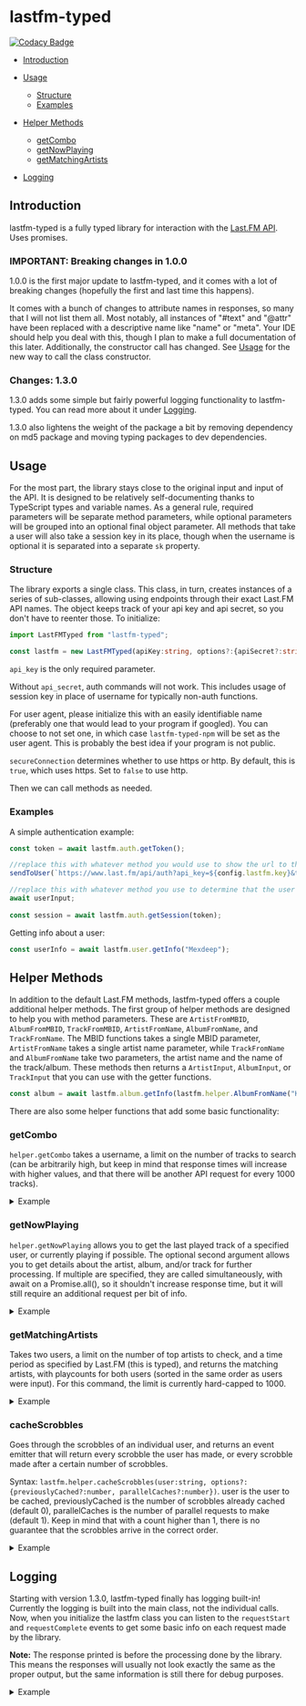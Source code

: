 # lastfm-typed

[![Codacy Badge](https://api.codacy.com/project/badge/Grade/04d6fccb32494d0b95fe631c702ad0fc)](https://app.codacy.com/gh/yayuyokitano/lastfm-typed?utm_source=github.com&utm_medium=referral&utm_content=yayuyokitano/lastfm-typed&utm_campaign=Badge_Grade)

- [Introduction](#introduction)

- [Usage](#usage)
    - [Structure](#structure)
    - [Examples](#examples)
- [Helper Methods](#helper-methods)
    - [getCombo](#getcombo)
    - [getNowPlaying](#getnowplaying)
    - [getMatchingArtists](#getmatchingartists)
- [Logging](#logging)

## Introduction

lastfm-typed is a fully typed library for interaction with the [Last.FM API](https://www.last.fm/api). Uses promises.

### IMPORTANT: Breaking changes in 1.0.0

1.0.0 is the first major update to lastfm-typed, and it comes with a lot of breaking changes (hopefully the first and last time this happens).

It comes with a bunch of changes to attribute names in responses, so many that I will not list them all. Most notably, all instances of "#text" and "@attr" have been replaced with a descriptive name like "name" or "meta". Your IDE should help you deal with this, though I plan to make a full documentation of this later.
Additionally, the constructor call has changed. See [Usage](#usage) for the new way to call the class constructor.

### Changes: 1.3.0

1.3.0 adds some simple but fairly powerful logging functionality to lastfm-typed. You can read more about it under [Logging](#logging).

1.3.0 also lightens the weight of the package a bit by removing dependency on md5 package and moving typing packages to dev dependencies.

## Usage

For the most part, the library stays close to the original input and input of the API. It is designed to be relatively self-documenting thanks to TypeScript types and variable names. As a general rule, required parameters will be separate method parameters, while optional parameters will be grouped into an optional final object parameter. All methods that take a user will also take a session key in its place, though when the username is optional it is separated into a separate `sk` property.

### Structure

The library exports a single class. This class, in turn, creates instances of a series of sub-classes, allowing using endpoints through their exact Last.FM API names. The object keeps track of your api key and api secret, so you don't have to reenter those. To initialize:

```ts
import LastFMTyped from "lastfm-typed";

const lastfm = new LastFMTyped(apiKey:string, options?:{apiSecret?:string, userAgent?:string, secureConnection?:boolean}); //insert key, secret, user agent, and whether to use https here
```

`api_key` is the only required parameter.

Without `api_secret`, auth commands will not work. This includes usage of session key in place of username for typically non-auth functions.

For user agent, please initialize this with an easily identifiable name (preferably one that would lead to your program if googled). You can choose to not set one, in which case `lastfm-typed-npm` will be set as the user agent. This is probably the best idea if your program is not public.

`secureConnection` determines whether to use https or http. By default, this is `true`, which uses https. Set to `false` to use http.

Then we can call methods as needed.

### Examples

A simple authentication example:

```ts
const token = await lastfm.auth.getToken();

//replace this with whatever method you would use to show the url to the user
sendToUser(`https://www.last.fm/api/auth?api_key=${config.lastfm.key}&token=${token}`);

//replace this with whatever method you use to determine that the user has accepted integration.
await userInput;
	
const session = await lastfm.auth.getSession(token);
```

Getting info about a user:

```ts
const userInfo = await lastfm.user.getInfo("Mexdeep");
```

## Helper Methods

In addition to the default Last.FM methods, lastfm-typed offers a couple additional helper methods. The first group of helper methods are designed to help you with method parameters. These are `ArtistFromMBID`, `AlbumFromMBID`, `TrackFromMBID`, `ArtistFromName`, `AlbumFromName`, and `TrackFromName`. The MBID functions takes a single MBID parameter, `ArtistFromName` takes a single artist name parameter, while `TrackFromName` and `AlbumFromName` take two parameters, the artist name and the name of the track/album. These methods then returns a `ArtistInput`, `AlbumInput`, or `TrackInput` that you can use with the getter functions.

```ts
const album = await lastfm.album.getInfo(lastfm.helper.AlbumFromName("KITANO REM", "RAINSICK/オレンジ"), {username:"Mexdeep"});
```

There are also some helper functions that add some basic functionality:

### getCombo

`helper.getCombo` takes a username, a limit on the number of tracks to search (can be arbitrarily high, but keep in mind that response times will increase with higher values, and that there will be another API request for every 1000 tracks).

<details>
  <summary>Example</summary>

  ```ts
  console.log(await lastfm.helper.getCombo("Mexdeep", 200));
  ```

  ```ts
  {
    "artist": {
      "name": "Unlucky Morpheus",
      "combo": 9
    },
    "album": {
      "name": "Hypothetical Box ACT3",
      "combo": 9
    },
    "track": {
      "name": "烏天狗",
      "combo": 0
    },
    "nowplaying": true,
    "image": [
      {
        "size": "small",
        "#text": "https://lastfm.freetls.fastly.net/i/u/34s/87065ea72de7fe7992b02456a54e1859.png"
      },
      {
        "size": "medium",
        "#text": "https://lastfm.freetls.fastly.net/i/u/64s/87065ea72de7fe7992b02456a54e1859.png"
      },
      {
        "size": "large",
        "#text": "https://lastfm.freetls.fastly.net/i/u/174s/87065ea72de7fe7992b02456a54e1859.png"
      },
      {
        "size": "extralarge",
        "#text": "https://lastfm.freetls.fastly.net/i/u/300x300/87065ea72de7fe7992b02456a54e1859.png"
      }
    ]
  }
  ```
</details>

### getNowPlaying

`helper.getNowPlaying` allows you to get the last played track of a specified user, or currently playing if possible. The optional second argument allows you to get details about the artist, album, and/or track for further processing. If multiple are specified, they are called simultaneously, with await on a Promise.all(), so it shouldn't increase response time, but it will still require an additional request per bit of info.

<details>
  <summary>Example</summary>
  
  ```ts
  console.log(await lastfm.helper.getNowPlaying("Mexdeep", ["album"]));
  ```
  
  ```ts
  {
    "recent": {
      "artist": "ヤユヨ",
      "album": "さよなら前夜",
      "track": "七月",
      "image": [
        {
          "size": "small",
          "#text": "https://lastfm.freetls.fastly.net/i/u/34s/0f7512e6b4c20138b8d42fabb41508c4.jpg"
        },
        {
          "size": "medium",
          "#text": "https://lastfm.freetls.fastly.net/i/u/64s/0f7512e6b4c20138b8d42fabb41508c4.jpg"
        },
        {
          "size": "large",
          "#text": "https://lastfm.freetls.fastly.net/i/u/174s/0f7512e6b4c20138b8d42fabb41508c4.jpg"
        },
        {
          "size": "extralarge",
          "#text": "https://lastfm.freetls.fastly.net/i/u/300x300/0f7512e6b4c20138b8d42fabb41508c4.jpg"
        }
      ],
      "url": "https://www.last.fm/music/%E3%83%A4%E3%83%A6%E3%83%A8/_/%E4%B8%83%E6%9C%88",
      "nowplaying": true
    },
    "details": {
      "artist": {
        "successful": false
      },
      "album": {
        "successful": true,
        "data": {
          "name": "さよなら前夜",
          "artist": "ヤユヨ",
          "url": "https://www.last.fm/music/%E3%83%A4%E3%83%A6%E3%83%A8/%E3%81%95%E3%82%88%E3%81%AA%E3%82%89%E5%89%8D%E5%A4%9C",
          "image": [
            {
              "#text": "https://lastfm.freetls.fastly.net/i/u/34s/0f7512e6b4c20138b8d42fabb41508c4.png",
              "size": "small"
            },
            {
              "#text": "https://lastfm.freetls.fastly.net/i/u/64s/0f7512e6b4c20138b8d42fabb41508c4.png",
              "size": "medium"
            },
            {
              "#text": "https://lastfm.freetls.fastly.net/i/u/174s/0f7512e6b4c20138b8d42fabb41508c4.png",
              "size": "large"
            },
            {
              "#text": "https://lastfm.freetls.fastly.net/i/u/300x300/0f7512e6b4c20138b8d42fabb41508c4.png",
              "size": "extralarge"
            },
            {
              "#text": "https://lastfm.freetls.fastly.net/i/u/300x300/0f7512e6b4c20138b8d42fabb41508c4.png",
              "size": "mega"
            },
            {
              "#text": "https://lastfm.freetls.fastly.net/i/u/300x300/0f7512e6b4c20138b8d42fabb41508c4.png",
              "size": ""
            }
          ],
          "listeners": "12",
          "playcount": "917",
          "userplaycount": "923",
          "tracks": {
            "track": []
          },
          "tags": {
            "tag": []
          }
        }
      },
      "track": {
        "successful": false
      }
    }
  }
  ```
</details>

### getMatchingArtists

Takes two users, a limit on the number of top artists to check, and a time period as specified by Last.FM (this is typed), and returns the matching artists, with playcounts for both users (sorted in the same order as users were input). For this command, the limit is currently hard-capped to 1000. 

<details>
  <summary>Example</summary>
  
  ```ts
  console.log(await lastfm.helper.getMatchingArtists("Mexdeep", "gowon_", 1000, "overall"));
  ```
  
  ```ts
  [{
    "name": "Blume popo",
    "url": "https://www.last.fm/music/Blume+popo",
    "playcount": [
      406,
      1
    ]
  },
  {
    "name": "Bomberfett",
    "url": "https://www.last.fm/music/Bomberfett",
    "playcount": [
      5,
      2
    ]
  },
  {
    "name": "CAT ATE HOTDOGS",
    "url": "https://www.last.fm/music/CAT+ATE+HOTDOGS",
    "playcount": [
      3,
      2
    ]
  },
  {
    "name": "Chai",
    "url": "https://www.last.fm/music/Chai",
    "playcount": [
      1,
      12
    ]
  },
  {
    "name": "Dragdown",
    "url": "https://www.last.fm/music/Dragdown",
    "playcount": [
      10,
      2
    ]
  },
  {
    "name": "Fishborn",
    "url": "https://www.last.fm/music/Fishborn",
    "playcount": [
      36,
      2
    ]
  },
  {
    "name": "Fuki",
    "url": "https://www.last.fm/music/Fuki",
    "playcount": [
      63,
      2
    ]
  },
  {
    "name": "Honningbarna",
    "url": "https://www.last.fm/music/Honningbarna",
    "playcount": [
      60,
      3
    ]
  },
  {
    "name": "Hump Back",
    "url": "https://www.last.fm/music/Hump+Back",
    "playcount": [
      241,
      4
    ]
  },
  {
    "name": "KITANO REM",
    "url": "https://www.last.fm/music/KITANO+REM",
    "playcount": [
      953,
      8
    ]
  },
  {
    "name": "Maki",
    "url": "https://www.last.fm/music/Maki",
    "playcount": [
      8,
      2
    ]
  },
  {
    "name": "Once Human",
    "url": "https://www.last.fm/music/Once+Human",
    "playcount": [
      3,
      2
    ]
  },
  {
    "name": "One Morr Time",
    "url": "https://www.last.fm/music/One+Morr+Time",
    "playcount": [
      99,
      6
    ]
  },
  {
    "name": "Silent Hell",
    "url": "https://www.last.fm/music/Silent+Hell",
    "playcount": [
      91,
      2
    ]
  },
  {
    "name": "TEARS OF TRAGEDY",
    "url": "https://www.last.fm/music/TEARS+OF+TRAGEDY",
    "playcount": [
      148,
      11
    ]
  },
  {
    "name": "Tetora",
    "url": "https://www.last.fm/music/Tetora",
    "playcount": [
      940,
      4
    ]
  },
  {
    "name": "tricot",
    "url": "https://www.last.fm/music/tricot",
    "playcount": [
      39,
      17
    ]
  },
  {
    "name": "Unlucky Morpheus",
    "url": "https://www.last.fm/music/Unlucky+Morpheus",
    "playcount": [
      714,
      29
    ]
  },
  {
    "name": "YONLAPA",
    "url": "https://www.last.fm/music/YONLAPA",
    "playcount": [
      47,
      2
    ]
  },
  {
    "name": "カネヨリマサル",
    "url": "https://www.last.fm/music/%E3%82%AB%E3%83%8D%E3%83%A8%E3%83%AA%E3%83%9E%E3%82%B5%E3%83%AB",
    "playcount": [
      963,
      137
    ]
  },
  {
    "name": "コシモトユイカ",
    "url": "https://www.last.fm/music/%E3%82%B3%E3%82%B7%E3%83%A2%E3%83%88%E3%83%A6%E3%82%A4%E3%82%AB",
    "playcount": [
      111,
      5
    ]
  },
  {
    "name": "コトリア",
    "url": "https://www.last.fm/music/%E3%82%B3%E3%83%88%E3%83%AA%E3%82%A2",
    "playcount": [
      203,
      2
    ]
  },
  {
    "name": "ヌ・シャボンヌ",
    "url": "https://www.last.fm/music/%E3%83%8C%E3%83%BB%E3%82%B7%E3%83%A3%E3%83%9C%E3%83%B3%E3%83%8C",
    "playcount": [
      48,
      5
    ]
  },
  {
    "name": "ひかりのなかに",
    "url": "https://www.last.fm/music/%E3%81%B2%E3%81%8B%E3%82%8A%E3%81%AE%E3%81%AA%E3%81%8B%E3%81%AB",
    "playcount": [
      343,
      2
    ]
  },
  {
    "name": "ヤユヨ",
    "url": "https://www.last.fm/music/%E3%83%A4%E3%83%A6%E3%83%A8",
    "playcount": [
      1798,
      13
    ]
  },
  {
    "name": "中山姫李",
    "url": "https://www.last.fm/music/%E4%B8%AD%E5%B1%B1%E5%A7%AB%E6%9D%8E",
    "playcount": [
      40,
      2
    ]
  },
  {
    "name": "密会と耳鳴り",
    "url": "https://www.last.fm/music/%E5%AF%86%E4%BC%9A%E3%81%A8%E8%80%B3%E9%B3%B4%E3%82%8A",
    "playcount": [
      970,
      9
    ]
  },
  {
    "name": "朝日美穂",
    "url": "https://www.last.fm/music/%E6%9C%9D%E6%97%A5%E7%BE%8E%E7%A9%82",
    "playcount": [
      1,
      2
    ]
  },
  {
    "name": "村瀬真弓",
    "url": "https://www.last.fm/music/%E6%9D%91%E7%80%AC%E7%9C%9F%E5%BC%93",
    "playcount": [
      142,
      16
    ]
  },
  {
    "name": "水咲加奈",
    "url": "https://www.last.fm/music/%E6%B0%B4%E5%92%B2%E5%8A%A0%E5%A5%88",
    "playcount": [
      387,
      2
    ]
  },
  {
    "name": "赤い公園",
    "url": "https://www.last.fm/music/%E8%B5%A4%E3%81%84%E5%85%AC%E5%9C%92",
    "playcount": [
      942,
      8
    ]
  }]
  ```

</details>

### cacheScrobbles

Goes through the scrobbles of an individual user, and returns an event emitter that will return every scrobble the user has made, or every scrobble made after a certain number of scrobbles.

Syntax: `lastfm.helper.cacheScrobbles(user:string, options?:{previouslyCached?:number, parallelCaches?:number})`. user is the user to be cached, previouslyCached is the number of scrobbles already cached (default 0), parallelCaches is the number of parallel requests to make (default 1). Keep in mind that with a count higher than 1, there is no guarantee that the scrobbles arrive in the correct order.

<details>
  <summary>Example</summary>
  
  ```ts
  let scrobbleCacher = await lastfm.helper.cacheScrobbles("Mexdeep");
  
  scrobbleCacher.on("start", (data) => {
    console.log(`Found ${data.count} scrobbles, starting (0/${data.totalPages}).`);
  });
  
  scrobbleCacher.on("data", (data) => {
    database.addScrobblesBulk(data.data);
    console.log(`${data.completedPages}/${data.totalPages} (${(data.progress * 100).toFixed(2)}%)`);
  });
  
  scrobbleCacher.on("close", () => {
    console.log("Caching completed.");
  });
  ```
  
  ```ts
  Found 19017 scrobbles, starting (0/20).
  1/20 (5.00%)
  2/20 (10.00%)
  3/20 (15.00%)
  4/20 (20.00%)
  5/20 (25.00%)
  6/20 (30.00%)
  7/20 (35.00%)
  8/20 (40.00%)
  9/20 (45.00%)
  10/20 (50.00%)
  11/20 (55.00%)
  12/20 (60.00%)
  13/20 (65.00%)
  14/20 (70.00%)
  15/20 (75.00%)
  16/20 (80.00%)
  17/20 (85.00%)
  18/20 (90.00%)
  19/20 (95.00%)
  20/20 (100.00%)
  Caching completed.
  ```
  
  This would send 1000 scrobbles at a time to the database.addScrobblesBulk(). This is returned exactly like the user.getRecentTracks function returns it (except that it does remove nowplaying).

</details>

## Logging

Starting with version 1.3.0, lastfm-typed finally has logging built-in! Currently the logging is built into the main class, not the individual calls. Now, when you initialize the lastfm class you can listen to the `requestStart` and `requestComplete` events to get some basic info on each request made by the library.

**Note:** The response printed is before the processing done by the library. This means the responses will usually not look exactly the same as the proper output, but the same information is still there for debug purposes.

<details>
  <summary>Example</summary>
  
  ```ts
    const lastfm = new LastFMTyped(apiKey:string, options?:{apiSecret?:string, userAgent?:string, secureConnection?:boolean});
    
    lastfm.on("requestStart", (args, HTTPMethod) => {
      console.log("REQUEST START: ", HTTPMethod, args);
    });
    
    lastfm.on("requestComplete", (args, time, res) => {
      console.log("REQUEST COMPLETE: ", args, `Executed in ${time}ms`, res);
    });
    
    const nowplaying = await lastfm.helper.getNowPlaying("Mexdeep", ["artist", "album", "track"]);
  ```
  
  ```js
    REQUEST START:  GET { method: 'user.getRecentTracks', user: 'mexdeep', limit: 1 }
    REQUEST COMPLETE:  { method: 'user.getRecentTracks', user: 'mexdeep', limit: 1 } Executed in 563ms {
      recenttracks: {
        '@attr': {
          page: '1',
          total: '22243',
          user: 'Mexdeep',
          perPage: '1',
          totalPages: '22243'
        },
        track: [ [Object], [Object] ]
      }
    }
    REQUEST START:  GET { method: 'artist.getInfo', artist: '聴色', username: 'mexdeep' }
    REQUEST START:  GET {
      method: 'album.getInfo',
      artist: '聴色',
      album: 'さよならを交わすとき',
      username: 'mexdeep'
    }
    REQUEST START:  GET {
      method: 'track.getInfo',
      artist: '聴色',
      track: '会者定離',
      username: 'mexdeep'
    }
    REQUEST COMPLETE:  {
      method: 'track.getInfo',
      artist: '聴色',
      track: '会者定離',
      username: 'mexdeep'
    } Executed in 393ms {
      track: {
        name: '会者定離',
        url: 'https://www.last.fm/music/%E8%81%B4%E8%89%B2/_/%E4%BC%9A%E8%80%85%E5%AE%9A%E9%9B%A2',
        duration: '242000',
        streamable: { '#text': '0', fulltrack: '0' },
        listeners: '2',
        playcount: '7',
        artist: { name: '聴色', url: 'https://www.last.fm/music/%E8%81%B4%E8%89%B2' },
        album: {
          artist: 'Various Artists',
          title: 'スクールズアウト2018 コンピレーション',
          url: 'https://www.last.fm/music/Various+Artists/%E3%82%B9%E3%82%AF%E3%83%BC%E3%83%AB%E3%82%BA%E3%82%A2%E3%82%A6%E3%83%882018+%E3%82%B3%E3%83%B3%E3%83%94%E3%83%AC%E3%83%BC%E3%82%B7%E3%83%A7%E3%83%B3',
          image: [Array]
        },
        userplaycount: '13',
        userloved: '1',
        toptags: { tag: [] }
      }
    }
    REQUEST COMPLETE:  { method: 'artist.getInfo', artist: '聴色', username: 'mexdeep' } Executed in 400ms {
      artist: {
        name: '聴色',
        url: 'https://www.last.fm/music/%E8%81%B4%E8%89%B2',
        image: [ [Object], [Object], [Object], [Object], [Object], [Object] ],
        streamable: '0',
        ontour: '0',
        stats: { listeners: '5', playcount: '345', userplaycount: '335' },
        similar: { artist: [] },
        tags: { tag: [] },
        bio: {
          links: [Object],
          published: '01 Jan 1970, 00:00',
          summary: ' <a href="https://www.last.fm/music/%E8%81%B4%E8%89%B2">Read more on Last.fm</a>',
          content: ''
        }
      }
    }
    REQUEST COMPLETE:  {
      method: 'album.getInfo',
      artist: '聴色',
      album: 'さよならを交わすとき',
      username: 'mexdeep'
    } Executed in 477ms {
      album: {
        name: 'さよならを交わすとき',
        artist: '聴色',
        url: 'https://www.last.fm/music/%E8%81%B4%E8%89%B2/%E3%81%95%E3%82%88%E3%81%AA%E3%82%89%E3%82%92%E4%BA%A4%E3%82%8F%E3%81%99%E3%81%A8%E3%81%8D',
        image: [ [Object], [Object], [Object], [Object], [Object], [Object] ],
        listeners: '3',
        playcount: '50',
        userplaycount: '335',
        tracks: { track: [] },
        tags: { tag: [] }
      }
    }
  ```
  
</details>
